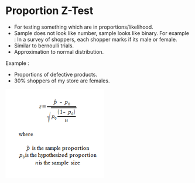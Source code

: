 # Proportion Z-Test

 - For testing something which are in proportions/likelihood.
 - Sample does not look like number, sample looks like binary. For example : In a survey of shoppers, each shopper marks if its male or female.
 - Similar to bernoulli trials.
 - Approximation to normal distribution.

Example :

 - Proportions of defective products.
 - 30% shoppers of my store are females.
 
![alt text]( https://raw.githubusercontent.com/AbhishekKumar4/Data-Analytics/master/Inferential%20Statistics/Single%20Sample%20Tests/Proportion%20Z-Test/proportionZ-test.png)
